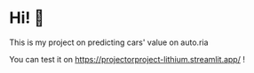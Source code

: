 # Hi! 🚗

This is my project on predicting cars' value on auto.ria

You can test it on https://projectorproject-lithium.streamlit.app/ !
